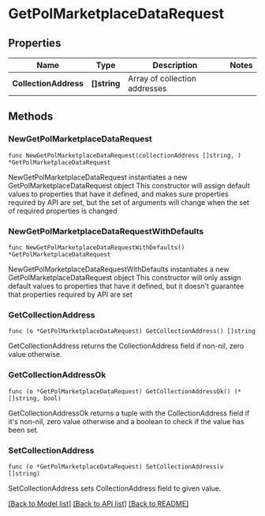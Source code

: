 # GetPolMarketplaceDataRequest

## Properties

Name | Type | Description | Notes
------------ | ------------- | ------------- | -------------
**CollectionAddress** | **[]string** | Array of collection addresses | 

## Methods

### NewGetPolMarketplaceDataRequest

`func NewGetPolMarketplaceDataRequest(collectionAddress []string, ) *GetPolMarketplaceDataRequest`

NewGetPolMarketplaceDataRequest instantiates a new GetPolMarketplaceDataRequest object
This constructor will assign default values to properties that have it defined,
and makes sure properties required by API are set, but the set of arguments
will change when the set of required properties is changed

### NewGetPolMarketplaceDataRequestWithDefaults

`func NewGetPolMarketplaceDataRequestWithDefaults() *GetPolMarketplaceDataRequest`

NewGetPolMarketplaceDataRequestWithDefaults instantiates a new GetPolMarketplaceDataRequest object
This constructor will only assign default values to properties that have it defined,
but it doesn't guarantee that properties required by API are set

### GetCollectionAddress

`func (o *GetPolMarketplaceDataRequest) GetCollectionAddress() []string`

GetCollectionAddress returns the CollectionAddress field if non-nil, zero value otherwise.

### GetCollectionAddressOk

`func (o *GetPolMarketplaceDataRequest) GetCollectionAddressOk() (*[]string, bool)`

GetCollectionAddressOk returns a tuple with the CollectionAddress field if it's non-nil, zero value otherwise
and a boolean to check if the value has been set.

### SetCollectionAddress

`func (o *GetPolMarketplaceDataRequest) SetCollectionAddress(v []string)`

SetCollectionAddress sets CollectionAddress field to given value.



[[Back to Model list]](../README.md#documentation-for-models) [[Back to API list]](../README.md#documentation-for-api-endpoints) [[Back to README]](../README.md)


